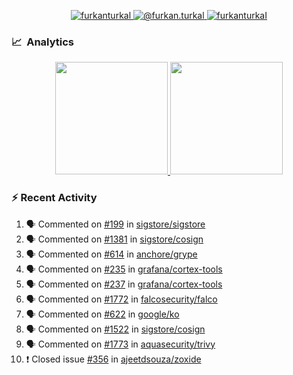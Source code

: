 <p align="center">
  <a href="https://linkedin.com/in/furkanturkal" target="blank">
    <img src="https://img.shields.io/badge/linkedin-%230077B5.svg?&style=for-the-badge&logo=linkedin&logoColor=white" alt="furkanturkal" />
  </a>
  <a href="https://medium.com/@furkan.turkal" target="blank">
    <img src="https://img.shields.io/badge/medium-%2312100E.svg?&style=for-the-badge&logo=medium&logoColor=white" alt="@furkan.turkal" />
  </a>
  <a href="https://twitter.com/furkanturkaI" target="blank">
    <img src="https://img.shields.io/badge/Twitter-1DA1F2?style=for-the-badge&logo=twitter&logoColor=white" alt="furkanturkaI" />
  </a>
</p>

### 📈 &nbsp;Analytics

<p align="center">
  <a href="https://coderstats.net/github/#Dentrax">
    <img height="180em" src="https://github-readme-stats-eight-theta.vercel.app/api?username=Dentrax&show_icons=true&theme=algolia&include_all_commits=true&count_private=true&line_height=26"/>
    <img height="180em" src="https://github-readme-stats-eight-theta.vercel.app/api/top-langs/?username=Dentrax&layout=compact&langs_count=8&theme=algolia&line_height=26"/>
  </a>
</p>

### :zap: Recent Activity

<!--START_SECTION:activity-->
1. 🗣 Commented on [#199](https://github.com/sigstore/sigstore/issues/199) in [sigstore/sigstore](https://github.com/sigstore/sigstore)
2. 🗣 Commented on [#1381](https://github.com/sigstore/cosign/issues/1381) in [sigstore/cosign](https://github.com/sigstore/cosign)
3. 🗣 Commented on [#614](https://github.com/anchore/grype/issues/614) in [anchore/grype](https://github.com/anchore/grype)
4. 🗣 Commented on [#235](https://github.com/grafana/cortex-tools/issues/235) in [grafana/cortex-tools](https://github.com/grafana/cortex-tools)
5. 🗣 Commented on [#237](https://github.com/grafana/cortex-tools/issues/237) in [grafana/cortex-tools](https://github.com/grafana/cortex-tools)
6. 🗣 Commented on [#1772](https://github.com/falcosecurity/falco/issues/1772) in [falcosecurity/falco](https://github.com/falcosecurity/falco)
7. 🗣 Commented on [#622](https://github.com/google/ko/issues/622) in [google/ko](https://github.com/google/ko)
8. 🗣 Commented on [#1522](https://github.com/sigstore/cosign/issues/1522) in [sigstore/cosign](https://github.com/sigstore/cosign)
9. 🗣 Commented on [#1773](https://github.com/aquasecurity/trivy/issues/1773) in [aquasecurity/trivy](https://github.com/aquasecurity/trivy)
10. ❗️ Closed issue [#356](https://github.com/ajeetdsouza/zoxide/issues/356) in [ajeetdsouza/zoxide](https://github.com/ajeetdsouza/zoxide)
<!--END_SECTION:activity-->
